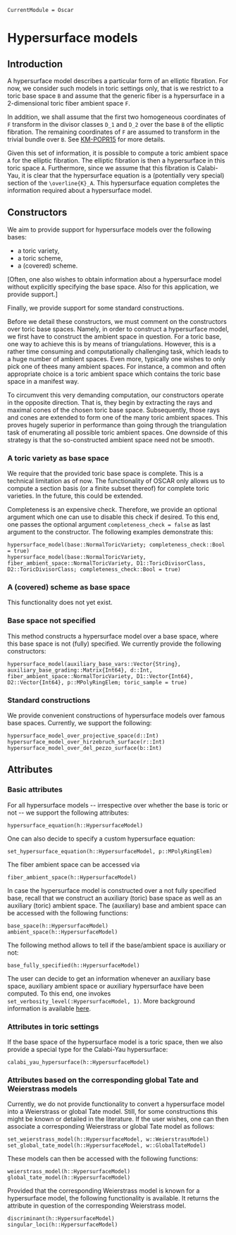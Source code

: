 ```@meta
CurrentModule = Oscar
```

# Hypersurface models

## Introduction

A hypersurface model describes a particular form of an elliptic fibration.
For now, we consider such models in toric settings only, that is we restrict
to a toric base space ``B`` and assume that the generic fiber is a
hypersurface in a 2-dimensional toric fiber ambient space ``F``.

In addition, we shall assume that the first two homogeneous coordinates of
``F`` transform in the divisor classes ``D_1`` and ``D_2`` over the base ``B``
of the elliptic fibration. The remaining coordinates of ``F`` are assumed to
transform in the trivial bundle over ``B``. See [KM-POPR15](@cite) for more details.

Given this set of information, it is possible to compute a toric ambient space ``A``
for the elliptic fibration. The elliptic fibration is then a hypersurface in this toric
space ``A``. Furthermore, since we assume that this fibration is Calabi-Yau,
it is clear that the hypersurface equation is a (potentially very special) section
of the ``\overline{K}_A``. This hypersurface equation completes the information
required about a hypersurface model.


## Constructors

We aim to provide support for hypersurface models over the following bases:
* a toric variety,
* a toric scheme,
* a (covered) scheme.

[Often, one also wishes to obtain information about a hypersurface model without
explicitly specifying the base space. Also for this application, we provide support.]

Finally, we provide support for some standard constructions.

Before we detail these constructors, we must comment on the constructors over toric base
spaces. Namely, in order to construct a hypersurface model, we first have to construct
the ambient space in question. For a toric base, one way to achieve this is by means of
triangulations. However, this is a rather time consuming and computationally challenging
task, which leads to a huge number of ambient spaces. Even more, typically one wishes to
only pick one of thees many ambient spaces. For instance, a common and often appropriate
choice is a toric ambient space which contains the toric base space in a manifest way.

To circumvent this very demanding computation, our constructors operate in the opposite direction.
That is, they begin by extracting the rays and maximal cones of the chosen toric base space.
Subsequently, those rays and cones are extended to form one of the many toric ambient spaces.
This proves hugely superior in performance than going through the triangulation task of enumerating
all possible toric ambient spaces. One downside of this strategy is that the so-constructed ambient
space need not be smooth.

### A toric variety as base space

We require that the provided toric base space is complete. This is a technical limitation as of now.
The functionality of OSCAR only allows us to compute a section basis (or a finite subset thereof)
for complete toric varieties. In the future, this could be extended.

Completeness is an expensive check. Therefore, we provide an optional argument which
 one can use to disable this check if desired. To this end, one passes the optional argument
 `completeness_check = false` as last argument to the constructor. The following examples
 demonstrate this:
```@docs
hypersurface_model(base::NormalToricVariety; completeness_check::Bool = true)
hypersurface_model(base::NormalToricVariety, fiber_ambient_space::NormalToricVariety, D1::ToricDivisorClass, D2::ToricDivisorClass; completeness_check::Bool = true)
```

### A (covered) scheme as base space

This functionality does not yet exist.

### Base space not specified

This method constructs a hypersurface model over a base space, where
this base space is not (fully) specified. We currently provide the following constructors:
```@docs
hypersurface_model(auxiliary_base_vars::Vector{String}, auxiliary_base_grading::Matrix{Int64}, d::Int, fiber_ambient_space::NormalToricVariety, D1::Vector{Int64}, D2::Vector{Int64}, p::MPolyRingElem; toric_sample = true)
```

### Standard constructions

We provide convenient constructions of hypersurface models over
famous base spaces. Currently, we support the following:
```@docs
hypersurface_model_over_projective_space(d::Int)
hypersurface_model_over_hirzebruch_surface(r::Int)
hypersurface_model_over_del_pezzo_surface(b::Int)
```


## Attributes

### Basic attributes

For all hypersurface models -- irrespective over whether the base is toric or not -- we support
the following attributes:
```@docs
hypersurface_equation(h::HypersurfaceModel)
```
One can also decide to specify a custom hypersurface equation:
```@docs
set_hypersurface_equation(h::HypersurfaceModel, p::MPolyRingElem)
```
The fiber ambient space can be accessed via
```@docs
fiber_ambient_space(h::HypersurfaceModel)
```
In case the hypersurface model is constructed over a not fully specified base,
recall that we construct an auxiliary (toric) base space as well as an
auxiliary (toric) ambient space. The (auxiliary) base and ambient space can
be accessed with the following functions:
```@docs
base_space(h::HypersurfaceModel)
ambient_space(h::HypersurfaceModel)
```
The following method allows to tell if the base/ambient space is auxiliary or not:
```@docs
base_fully_specified(h::HypersurfaceModel)
```
The user can decide to get an information whenever an auxiliary base space,
auxiliary ambient space or auxiliary hypersurface have been computed.
To this end, one invokes `set_verbosity_level(:HypersurfaceModel, 1)`.
More background information is available
[here](http://www.thofma.com/Hecke.jl/dev/features/macros/).

### Attributes in toric settings

If the base space of the hypersurface model is a toric space, then we
also provide a special type for the Calabi-Yau hypersurface:
```@docs
calabi_yau_hypersurface(h::HypersurfaceModel)
```

### Attributes based on the corresponding global Tate and Weierstrass models

Currently, we do not provide functionality to convert a hypersurface model
into a Weierstrass or global Tate model. Still, for some constructions this might
be known or detailed in the literature. If the user wishes, one can then associate
a corresponding Weierstrass or global Tate model as follows:
```@docs
set_weierstrass_model(h::HypersurfaceModel, w::WeierstrassModel)
set_global_tate_model(h::HypersurfaceModel, w::GlobalTateModel)
```
These models can then be accessed with the following functions:
```@docs
weierstrass_model(h::HypersurfaceModel)
global_tate_model(h::HypersurfaceModel)
```
Provided that the corresponding Weierstrass model is known for a hypersurface
model, the following functionality is available. It returns the attribute in question
of the corresponding Weierstrass model.
```@docs
discriminant(h::HypersurfaceModel)
singular_loci(h::HypersurfaceModel)
```
